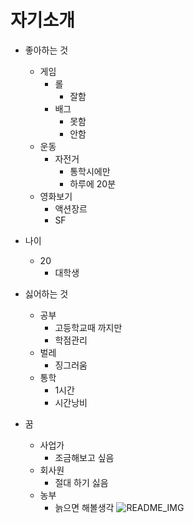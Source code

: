 # 자기소개

- 좋아하는 것
  - 게임
    - 롤
      - 잘함
    - 배그
      - 못함 
      - 안함
  - 운동
    - 자전거
      - 통학시에만
      - 하루에 20분
  - 영화보기
    - 액션장르
    - SF
- 나이
  - 20
    - 대학생

- 싫어하는 것
  - 공부
    - 고등학교때 까지만
    - 학점관리
  - 벌레
    - 징그러움
  - 통학
    - 1시간
    - 시간낭비
- 꿈
  - 사업가
    - 조금해보고 싶음
  - 회사원
    - 절대 하기 싫음
  - 농부
    - 늙으면 해볼생각 
  ![README_IMG](README_IMG.jpg)
